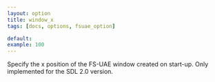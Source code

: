```yaml
---
layout: option
title: window_x
tags: [docs, options, fsuae_option]

default:
example: 100
---
```


Specify the x position of the FS-UAE window created on start-up. Only 
implemented for the SDL 2.0 version.
